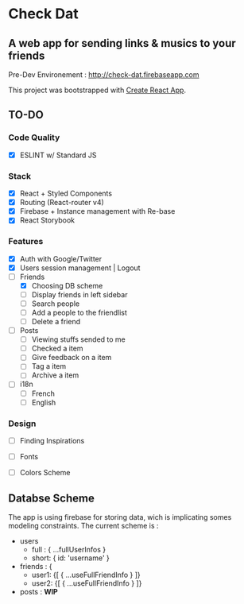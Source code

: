 # Check Dat
## A web app for sending links & musics to your friends 
Pre-Dev Environement : http://check-dat.firebaseapp.com

This project was bootstrapped with [Create React App](https://github.com/facebookincubator/create-react-app).

## TO-DO
### Code Quality
- [X] ESLINT w/ Standard JS

### Stack
- [X] React + Styled Components
- [X] Routing (React-router v4)
- [X] Firebase + Instance management with Re-base
- [X] React Storybook

### Features
- [X] Auth with Google/Twitter
- [X] Users session management | Logout
- [ ] Friends 
  * [X] Choosing DB scheme
  * [ ] Display friends in left sidebar
  * [ ] Search people
  * [ ] Add a people to the friendlist
  * [ ] Delete a friend
- [ ] Posts 
  * [ ] Viewing stuffs sended to me
  * [ ] Checked a item 
  * [ ] Give feedback on a item
  * [ ] Tag a item 
  * [ ] Archive a item
- [ ] i18n 
  * [ ] French
  * [ ] English

### Design
- [ ] Finding Inspirations 
- [ ] Fonts
- [ ] Colors Scheme


## Databse Scheme
The app is using firebase for storing data, wich is implicating somes modeling constraints.
The current scheme is :

- users
  * full : { ...fullUserInfos }
  * short: { id: 'username' }
- friends : {
  * user1: {[ { ...useFullFriendInfo } ]}
  * user2: {[ { ...useFullFriendInfo } ]}
- posts : **WIP**
  
  
  
